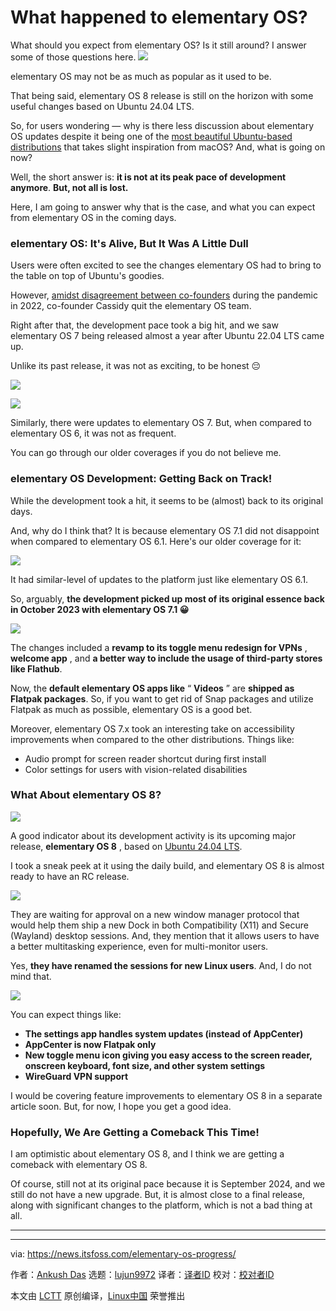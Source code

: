 [#]: subject: "What happened to elementary OS?"
[#]: via: "https://news.itsfoss.com/elementary-os-progress/"
[#]: author: "Ankush Das https://news.itsfoss.com/author/ankush/"
[#]: collector: "lujun9972/lctt-scripts-1705972010"
[#]: translator: " "
[#]: reviewer: " "
[#]: publisher: " "
[#]: url: " "

What happened to elementary OS?
======
What should you expect from elementary OS? Is it still around? I answer
some of those questions here.
[![][1]][2]

elementary OS may not be as much as popular as it used to be.

That being said, elementary OS 8 release is still on the horizon with some useful changes based on Ubuntu 24.04 LTS.

So, for users wondering — why is there less discussion about elementary OS updates despite it being one of the [most beautiful Ubuntu-based distributions][3] that takes slight inspiration from macOS? And, what is going on now?

Well, the short answer is: **it is not at its peak pace of development anymore**. **But, not all is lost.**

Here, I am going to answer why that is the case, and what you can expect from elementary OS in the coming days.

### elementary OS: It's Alive, But It Was A Little Dull

Users were often excited to see the changes elementary OS had to bring to the table on top of Ubuntu's goodies.

However, [amidst disagreement between co-founders][4] during the pandemic in 2022, co-founder Cassidy quit the elementary OS team.

Right after that, the development pace took a big hit, and we saw elementary OS 7 being released almost a year after Ubuntu 22.04 LTS came up.

Unlike its past release, it was not as exciting, to be honest 😔

![][5]

![][6]

Similarly, there were updates to elementary OS 7. But, when compared to elementary OS 6, it was not as frequent.

You can go through our older coverages if you do not believe me.

### elementary OS Development: Getting Back on Track!

While the development took a hit, it seems to be (almost) back to its original days.

And, why do I think that? It is because elementary OS 7.1 did not disappoint when compared to elementary OS 6.1. Here's our older coverage for it:

![][5]

It had similar-level of updates to the platform just like elementary OS 6.1.

So, arguably, **the development picked up most of its original essence back in October 2023 with elementary OS 7.1 😀**

![][7]

The changes included a **revamp to its toggle menu redesign for VPNs** , **welcome app** , and **a better way to include the usage of third-party stores like Flathub**.

Now, the **default elementary OS apps like** “ **Videos** ” are **shipped as Flatpak packages**. So, if you want to get rid of Snap packages and utilize Flatpak as much as possible, elementary OS is a good bet.

Moreover, elementary OS 7.x took an interesting take on accessibility improvements when compared to the other distributions. Things like:

  * Audio prompt for screen reader shortcut during first install
  * Color settings for users with vision-related disabilities



### What About elementary OS 8?

![][8]

A good indicator about its development activity is its upcoming major release, **elementary OS 8** , based on [Ubuntu 24.04 LTS][9].

I took a sneak peek at it using the daily build, and elementary OS 8 is almost ready to have an RC release.

![][10]

They are waiting for approval on a new window manager protocol that would help them ship a new Dock in both Compatibility (X11) and Secure (Wayland) desktop sessions. And, they mention that it allows users to have a better multitasking experience, even for multi-monitor users.

Yes, **they have renamed the sessions for new Linux users**. And, I do not mind that.

![][11]

You can expect things like:

  * **The settings app handles system updates (instead of AppCenter)**
  * **AppCenter is now Flatpak only**
  * **New toggle menu icon giving you easy access to the screen reader, onscreen keyboard, font size, and other system settings**
  * **WireGuard VPN support**



I would be covering feature improvements to elementary OS 8 in a separate article soon. But, for now, I hope you get a good idea.

### Hopefully, We Are Getting a Comeback This Time!

I am optimistic about elementary OS 8, and I think we are getting a comeback with elementary OS 8.

Of course, still not at its original pace because it is September 2024, and we still do not have a new upgrade. But, it is almost close to a final release, along with significant changes to the platform, which is not a bad thing at all.

* * *

--------------------------------------------------------------------------------

via: https://news.itsfoss.com/elementary-os-progress/

作者：[Ankush Das][a]
选题：[lujun9972][b]
译者：[译者ID](https://github.com/译者ID)
校对：[校对者ID](https://github.com/校对者ID)

本文由 [LCTT](https://github.com/LCTT/TranslateProject) 原创编译，[Linux中国](https://linux.cn/) 荣誉推出

[a]: https://news.itsfoss.com/author/ankush/
[b]: https://github.com/lujun9972
[1]: https://news.itsfoss.com/assets/images/pikapods-banner-v3.webp
[2]: https://www.pikapods.com/?utm_campaign=banner-2024-05&utm_source=itsfoss
[3]: https://itsfoss.com/beautiful-linux-distributions/
[4]: https://news.itsfoss.com/elementary-co-founder-joins-endless-os/
[5]: https://news.itsfoss.com/content/images/size/w256h256/2022/08/android-chrome-192x192.png
[6]: https://news.itsfoss.com/content/images/2024/09/appcenter-sideload.png
[7]: https://news.itsfoss.com/content/images/2024/09/elementary-OS-7.1_3.png
[8]: https://news.itsfoss.com/content/images/2024/09/elementary-os-8-lockscreen-1.jpg
[9]: https://itsfoss.com/ubuntu-24-04-lts-review/
[10]: https://news.itsfoss.com/content/images/2024/09/elementary-os-8-main.jpg
[11]: https://news.itsfoss.com/content/images/2024/09/elementary-os-8-early-access.jpg
